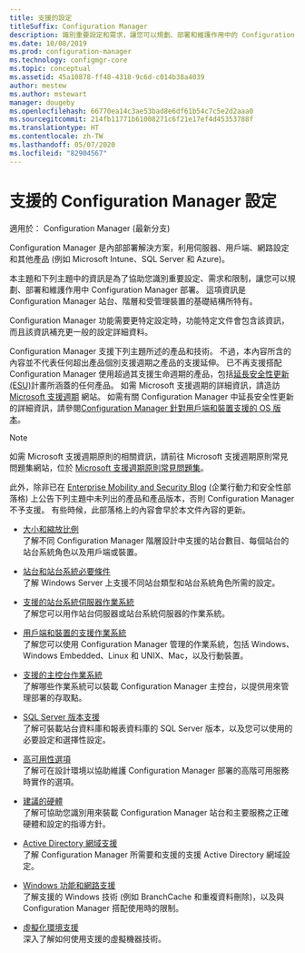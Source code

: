 ```yaml
---
title: 支援的設定
titleSuffix: Configuration Manager
description: 識別重要設定和需求，讓您可以規劃、部署和維護作用中的 Configuration Manager 部署。
ms.date: 10/08/2019
ms.prod: configuration-manager
ms.technology: configmgr-core
ms.topic: conceptual
ms.assetid: 45a10878-ff48-4318-9c6d-c014b38a4039
author: mestew
ms.author: mstewart
manager: dougeby
ms.openlocfilehash: 66770ea14c3ae53bad8e6df61b54c7c5e2d2aaa0
ms.sourcegitcommit: 214fb11771b61008271c6f21e17ef4d45353788f
ms.translationtype: HT
ms.contentlocale: zh-TW
ms.lasthandoff: 05/07/2020
ms.locfileid: "82904567"
---
```

# <a name="supported-configurations-for-configuration-manager"></a>支援的 Configuration Manager 設定

適用於：  Configuration Manager (最新分支)

Configuration Manager 是內部部署解決方案，利用伺服器、用戶端、網路設定和其他產品 (例如 Microsoft Intune、SQL Server 和 Azure)。

本主題和下列主題中的資訊是為了協助您識別重要設定、需求和限制，讓您可以規劃、部署和維護作用中 Configuration Manager 部署。  這項資訊是 Configuration Manager 站台、階層和受管理裝置的基礎結構所特有。

Configuration Manager 功能需要更特定設定時，功能特定文件會包含該資訊，而且該資訊補充更一般的設定詳細資料。  

 Configuration Manager 支援下列主題所述的產品和技術。 不過，本內容所含的內容並不代表任何超出產品個別支援週期之產品的支援延伸。 已不再支援搭配 Configuration Manager 使用超過其支援生命週期的產品，包括[延長安全性更新 (ESU)](https://support.microsoft.com/help/4497181/lifecycle-faq-extended-security-updates)計畫所涵蓋的任何產品。 如需 Microsoft 支援週期的詳細資訊，請造訪 [Microsoft 支援週期](https://support.microsoft.com/lifecycle) 網站。 如需有關 Configuration Manager 中延長安全性更新的詳細資訊，請參閱[Configuration Manager 針對用戶端和裝置支援的 OS 版本](supported-operating-systems-for-clients-and-devices.md#bkmk_ESU)。

> [!NOTE]  
>  如需 Microsoft 支援週期原則的相關資訊，請前往 Microsoft 支援週期原則常見問題集網站，位於 [Microsoft 支援週期原則常見問題集](https://support.microsoft.com/lifecycle)。  

 此外，除非已在 [Enterprise Mobility and Security Blog](https://techcommunity.microsoft.com/t5/enterprise-mobility-security/bg-p/enterprisemobilityandsecurity) (企業行動力和安全性部落格) 上公告下列主題中未列出的產品和產品版本，否則 Configuration Manager 不予支援。  有些時候，此部落格上的內容會早於本文件內容的更新。


-  [大小和縮放比例](../../../core/plan-design/configs/size-and-scale-numbers.md)  
了解不同 Configuration Manager 階層設計中支援的站台數目、每個站台的站台系統角色以及用戶端或裝置。

-  [站台和站台系統必要條件](../../../core/plan-design/configs/site-and-site-system-prerequisites.md)  
了解 Windows Server 上支援不同站台類型和站台系統角色所需的設定。

-  [支援的站台系統伺服器作業系統](../../../core/plan-design/configs/supported-operating-systems-for-site-system-servers.md)  
了解您可以用作站台伺服器或站台系統伺服器的作業系統。

-  [用戶端和裝置的支援作業系統](../../../core/plan-design/configs/supported-operating-systems-for-clients-and-devices.md)  
了解您可以使用 Configuration Manager 管理的作業系統，包括 Windows、Windows Embedded、Linux 和 UNIX、Mac，以及行動裝置。

-  [支援的主控台作業系統](../../../core/plan-design/configs/supported-operating-systems-consoles.md)  
了解哪些作業系統可以裝載 Configuration Manager 主控台，以提供用來管理部署的存取點。  

-  [SQL Server 版本支援](../../../core/plan-design/configs/support-for-sql-server-versions.md)  
了解可裝載站台資料庫和報表資料庫的 SQL Server 版本，以及您可以使用的必要設定和選擇性設定。

-  [高可用性選項](../../servers/deploy/configure/high-availability-options.md)  
了解可在設計環境以協助維護 Configuration Manager 部署的高階可用服務時實作的選項。

-  [建議的硬體](../../../core/plan-design/configs/recommended-hardware.md)  
了解可協助您識別用來裝載 Configuration Manager 站台和主要服務之正確硬體和設定的指導方針。

-  [Active Directory 網域支援](../../../core/plan-design/configs/support-for-active-directory-domains.md)  
了解 Configuration Manager 所需要和支援的支援 Active Directory 網域設定。

-  [Windows 功能和網路支援](../../../core/plan-design/configs/support-for-windows-features-and-networks.md)  
了解支援的 Windows 技術 (例如 BranchCache 和重複資料刪除)，以及與 Configuration Manager 搭配使用時的限制。

-  [虛擬化環境支援](../../../core/plan-design/configs/support-for-virtualization-environments.md)  
深入了解如何使用支援的虛擬機器技術。
